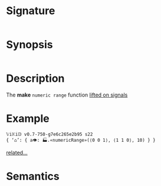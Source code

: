 # Signature
```vikid-signature
```

# Synopsis
```vikid-synopsis
```

# Description
The __make__ `numeric range` function [lifted on signals](/refman/concepts/pure_functions)

# Example
```vikid-script
𝕍i𝕂i𝔻 v0.7-750-g7e6c265e2b95 s22
{ ‘⌂’: { a👁: 🏭.«numericRange»(⟨0 0 1⟩, ⟨1 1 0⟩, 10) } }
```


[related...](https://en.wikipedia.org/wiki/Array_data_structure)

# Semantics